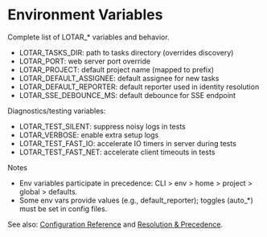 # Environment Variables

Complete list of LOTAR_* variables and behavior.

- LOTAR_TASKS_DIR: path to tasks directory (overrides discovery)
- LOTAR_PORT: web server port override
- LOTAR_PROJECT: default project name (mapped to prefix)
- LOTAR_DEFAULT_ASSIGNEE: default assignee for new tasks
- LOTAR_DEFAULT_REPORTER: default reporter used in identity resolution
- LOTAR_SSE_DEBOUNCE_MS: default debounce for SSE endpoint

Diagnostics/testing variables:
- LOTAR_TEST_SILENT: suppress noisy logs in tests
- LOTAR_VERBOSE: enable extra setup logs
- LOTAR_TEST_FAST_IO: accelerate IO timers in server during tests
- LOTAR_TEST_FAST_NET: accelerate client timeouts in tests

Notes
- Env variables participate in precedence: CLI > env > home > project > global > defaults.
- Some env vars provide values (e.g., default_reporter); toggles (auto_*) must be set in config files.

See also: [Configuration Reference](./config-reference.md) and [Resolution & Precedence](./precedence.md).
